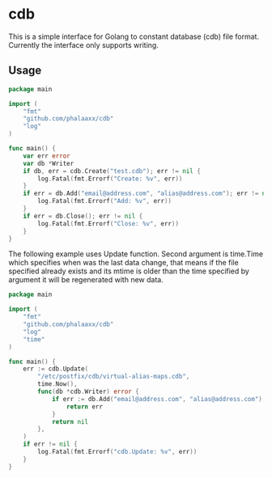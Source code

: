 cdb
===

This is a simple interface for Golang to constant database (cdb) file format.  
Currently the interface only supports writing.

Usage
---

```go
package main

import (
	"fmt"
	"github.com/phalaaxx/cdb"
	"log"
)

func main() {
	var err error
	var db *Writer
	if db, err = cdb.Create("test.cdb"); err != nil {
		log.Fatal(fmt.Errorf("Create: %v", err))
	}
	if err = db.Add("email@address.com", "alias@address.com"); err != nil {
		log.Fatal(fmt.Errorf("Add: %v", err))
	}
	if err = db.Close(); err != nil {
		log.Fatal(fmt.Errorf("Close: %v", err))
	}
}
```

The following example uses Update function. Second argument is time.Time which specifies
when was the last data change, that means if the file specified already exists and its
mtime is older than the time specified by argument it will be regenerated with new data.

```go
package main

import (
	"fmt"
	"github.com/phalaaxx/cdb"
	"log"
	"time"
)

func main() {
	err := cdb.Update(
		"/etc/postfix/cdb/virtual-alias-maps.cdb",
		time.Now(),
		func(db *cdb.Writer) error {
			if err := db.Add("email@address.com", "alias@address.com"); err != nil {
				return err
			}
			return nil
		},
	)
	if err != nil {
		log.Fatal(fmt.Errorf("cdb.Update: %v", err))
	}
}
```
